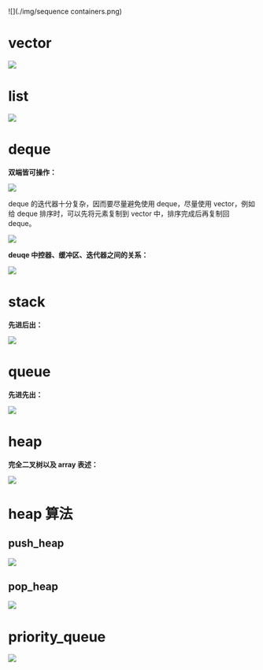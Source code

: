 ![](./img/sequence containers.png)

# vector

![](./img/vector.png)

# list

![](./img/list.png)

# deque

**双端皆可操作：**

![](./img/deque.png)

deque 的迭代器十分复杂，因而要尽量避免使用 deque，尽量使用 vector，例如给 deque 排序时，可以先将元素复制到 vector 中，排序完成后再复制回 deque。

![](./img/deque_controller.png)

**deuqe 中控器、缓冲区、迭代器之间的关系：**

![](./img/deque_iterator.png)

# stack

**先进后出：**

![](./img/stack.png)

# queue

**先进先出：**

![](./img/queue.png)

# heap

**完全二叉树以及 array 表述：**

![](./img/complete_tree.png)

# heap 算法

## push_heap

![](./img/push_heap.png)

## pop_heap

![](./img/pop_heap.png)

# priority_queue

![](./img/priority_queue.png)
